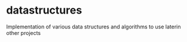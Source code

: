# datastructures
 Implementation of various data structures and algorithms to use laterin other projects

